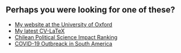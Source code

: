 ## Perhaps you were looking for one of these?

- [My website at the University of Oxford](http://users.ox.ac.uk/~shil5311/)
- [My latest CV-LaTeX](https://github.com/bgonzalezbustamante/CV-LaTeX)
- [Chilean Political Science Impact Ranking](http://users.ox.ac.uk/~shil5311/ranking/)
- [COVID-19 Outbreack in South America](https://bgonzalezbustamante.github.io/COVID-19-South-America/)
